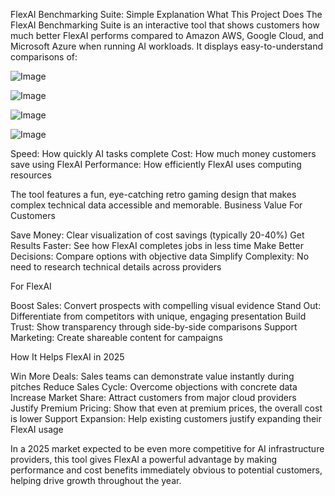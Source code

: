 FlexAI Benchmarking Suite: Simple Explanation
What This Project Does
The FlexAI Benchmarking Suite is an interactive tool that shows customers how much better FlexAI performs compared to Amazon AWS, Google Cloud, and Microsoft Azure when running AI workloads. It displays easy-to-understand comparisons of:

![Image](https://github.com/user-attachments/assets/83ccef0f-9025-4ce5-a234-5445bc62376d)

![Image](https://github.com/user-attachments/assets/4b9ec90f-ea2d-4fab-a5e8-847f43e73174)

![Image](https://github.com/user-attachments/assets/c2f8add0-c8ff-4b15-b080-7306d34f1eb7)

![Image](https://github.com/user-attachments/assets/920e3fda-7f7c-4ec6-9c1b-b1b0cbdd202e)

Speed: How quickly AI tasks complete
Cost: How much money customers save using FlexAI
Performance: How efficiently FlexAI uses computing resources

The tool features a fun, eye-catching retro gaming design that makes complex technical data accessible and memorable.
Business Value
For Customers

Save Money: Clear visualization of cost savings (typically 20-40%)
Get Results Faster: See how FlexAI completes jobs in less time
Make Better Decisions: Compare options with objective data
Simplify Complexity: No need to research technical details across providers

For FlexAI

Boost Sales: Convert prospects with compelling visual evidence
Stand Out: Differentiate from competitors with unique, engaging presentation
Build Trust: Show transparency through side-by-side comparisons
Support Marketing: Create shareable content for campaigns

How It Helps FlexAI in 2025

Win More Deals: Sales teams can demonstrate value instantly during pitches
Reduce Sales Cycle: Overcome objections with concrete data
Increase Market Share: Attract customers from major cloud providers
Justify Premium Pricing: Show that even at premium prices, the overall cost is lower
Support Expansion: Help existing customers justify expanding their FlexAI usage

In a 2025 market expected to be even more competitive for AI infrastructure providers, this tool gives FlexAI a powerful advantage by making performance and cost benefits immediately obvious to potential customers, helping drive growth throughout the year.
